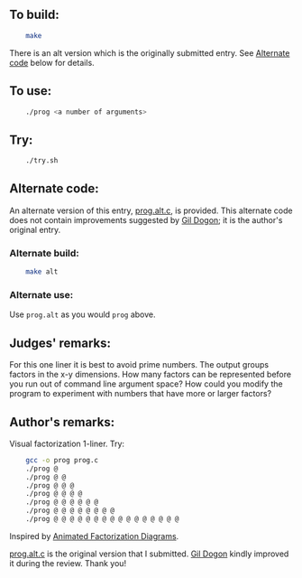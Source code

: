 ## To build:

```sh
    make
```


There is an alt version which is the originally submitted entry. See [Alternate
code](#alternate-code) below for details.


## To use:

```sh
    ./prog <a number of arguments>
```


## Try:

```sh
    ./try.sh
```


## Alternate code:

An alternate version of this entry, [prog.alt.c](prog.alt.c), is provided.
This alternate code does not contain improvements suggested by [Gil
Dogon](../../authors.html#Gil_Dogon); it is the author's original entry.


### Alternate build:

```sh
    make alt
```


### Alternate use:

Use `prog.alt` as you would `prog` above.


## Judges' remarks:

For this one liner it is best to avoid prime numbers. The output groups
factors in the x-y dimensions. How many factors can be represented before you
run out of command line argument space? How could you modify the program to
experiment with numbers that have more or larger factors?


## Author's remarks:

Visual factorization 1-liner.  Try:

```sh
    gcc -o prog prog.c
    ./prog @
    ./prog @ @
    ./prog @ @ @
    ./prog @ @ @ @
    ./prog @ @ @ @ @ @
    ./prog @ @ @ @ @ @ @ @
    ./prog @ @ @ @ @ @ @ @ @ @ @ @ @ @ @ @
```

Inspired by [Animated Factorization
Diagrams](http://www.datapointed.net/visualizations/math/factorization/animated-diagrams/).

[prog.alt.c](prog.alt.c) is the original version that I submitted. [Gil
Dogon](../../authors.html#Gil_Dogon) kindly improved it during the review.  Thank
you!

<!--

    Copyright © 1984-2024 by Landon Curt Noll. All Rights Reserved.

    You are free to share and adapt this file under the terms of this license:

	Creative Commons Attribution-ShareAlike 4.0 International (CC BY-SA 4.0)

    For more information, see:

	https://creativecommons.org/licenses/by-sa/4.0/

-->
